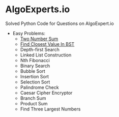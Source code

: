 # AlgoExperts.io
Solved Python Code for Questions on AlgoExpert.io
- Easy Problems:
  - [Two Number Sum](Easy/TwoNumberSum.py)
  - [Find Closest Value In BST](Easy/FindClosestValueInBST.py)
  - Depth-first Search
  - Linked List Construction
  - Nth Fibonacci
  - Binary Search
  - Bubble Sort
  - Insertion Sort
  - Selection Sort
  - Palindrome Check
  - Caesar Cipher Encryptor
  - Branch Sum
  - Product Sum
  - Find Three Largest Numbers
